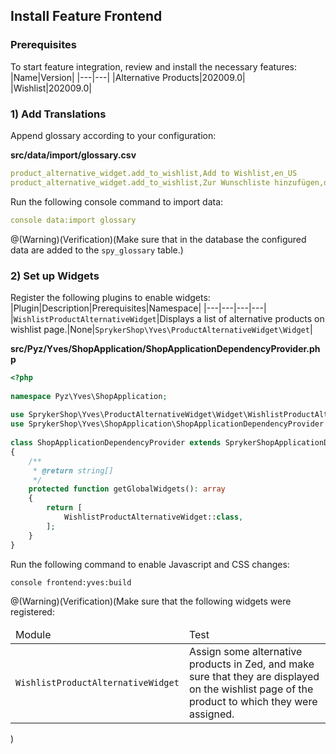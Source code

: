 ## Install Feature Frontend
### Prerequisites
To start feature integration, review and install the necessary features:
|Name|Version|
|---|---|
|Alternative Products|202009.0|
|Wishlist|202009.0|

### 1) Add Translations
Append glossary according to your configuration:

**src/data/import/glossary.csv**

```yaml
product_alternative_widget.add_to_wishlist,Add to Wishlist,en_US
product_alternative_widget.add_to_wishlist,Zur Wunschliste hinzufügen,de_DE
```

Run the following console command to import data:

```yaml
console data:import glossary
```
@(Warning)(Verification)(Make sure that in the database the configured data are added to the `spy_glossary` table.)

### 2) Set up Widgets
Register the following plugins to enable widgets:
|Plugin|Description|Prerequisites|Namespace|
|---|---|---|---|
|`WishlistProductAlternativeWidget`|Displays a list of alternative products on wishlist page.|None|`SprykerShop\Yves\ProductAlternativeWidget\Widget`|

**src/Pyz/Yves/ShopApplication/ShopApplicationDependencyProvider.php**

```php    
<?php
 
namespace Pyz\Yves\ShopApplication;
 
use SprykerShop\Yves\ProductAlternativeWidget\Widget\WishlistProductAlternativeWidget;
use SprykerShop\Yves\ShopApplication\ShopApplicationDependencyProvider as SprykerShopApplicationDependencyProvider;
 
class ShopApplicationDependencyProvider extends SprykerShopApplicationDependencyProvider
{
	/**
	 * @return string[]
	 */
	protected function getGlobalWidgets(): array
	{
		return [
			WishlistProductAlternativeWidget::class,
		];
	}
}
```

Run the following command to enable Javascript and CSS changes:

```bash
console frontend:yves:build
```
@(Warning)(Verification)(Make sure that the following widgets were registered:<table><thead><tr><td>Module</td><td>Test</td></tr></thead><tbody><tr><td>`WishlistProductAlternativeWidget`</td><td>Assign some alternative products in Zed, and make sure that they are displayed on the wishlist page of the product to which they were assigned.</td></tr></tbody></table>)